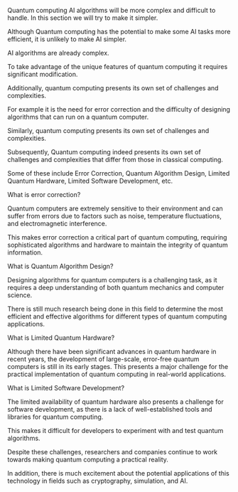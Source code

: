 

Quantum computing AI algorithms will be more complex and difficult to handle. In this section we will try to make it simpler.


Although Quantum computing has the potential to make some AI tasks more efficient, it is unlikely to make AI simpler.

AI algorithms are already complex.

To take advantage of the unique features of quantum computing it requires significant modification.

Additionally, quantum computing presents its own set of challenges and complexities.

For example it is the need for error correction and the difficulty of designing algorithms that can run on a quantum computer.

Similarly, quantum computing presents its own set of challenges and complexities.

Subsequently, Quantum computing indeed presents its own set of challenges and complexities that differ from those in classical computing.

Some of these include Error Correction, Quantum Algorithm Design, Limited Quantum Hardware, Limited Software Development, etc.

What is error correction?

Quantum computers are extremely sensitive to their environment and can suffer from errors due to factors such as noise, temperature fluctuations, and electromagnetic interference.

This makes error correction a critical part of quantum computing, requiring sophisticated algorithms and hardware to maintain the integrity of quantum information.

What is Quantum Algorithm Design?

Designing algorithms for quantum computers is a challenging task, as it requires a deep understanding of both quantum mechanics and computer science.

There is still much research being done in this field to determine the most efficient and effective algorithms for different types of quantum computing applications.

What is Limited Quantum Hardware?

Although there have been significant advances in quantum hardware in recent years, the development of large-scale, error-free quantum computers is still in its early stages. This presents a major challenge for the practical implementation of quantum computing in real-world applications.

What is Limited Software Development?

The limited availability of quantum hardware also presents a challenge for software development, as there is a lack of well-established tools and libraries for quantum computing.

This makes it difficult for developers to experiment with and test quantum algorithms.

Despite these challenges, researchers and companies continue to work towards making quantum computing a practical reality.

In addition, there is much excitement about the potential applications of this technology in fields such as cryptography, simulation, and AI.

